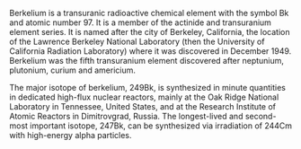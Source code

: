 ﻿Berkelium is a transuranic radioactive chemical element with the symbol Bk and atomic number 97. It is a member of the actinide and transuranium element series. It is named after the city of Berkeley, California, the location of the Lawrence Berkeley National Laboratory (then the University of California Radiation Laboratory) where it was discovered in December 1949. Berkelium was the fifth transuranium element discovered after neptunium, plutonium, curium and americium.

The major isotope of berkelium, 249Bk, is synthesized in minute quantities in dedicated high-flux nuclear reactors, mainly at the Oak Ridge National Laboratory in Tennessee, United States, and at the Research Institute of Atomic Reactors in Dimitrovgrad, Russia. The longest-lived and second-most important isotope, 247Bk, can be synthesized via irradiation of 244Cm with high-energy alpha particles.

